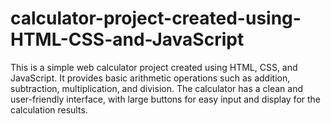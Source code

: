 # calculator-project-created-using-HTML-CSS-and-JavaScript
This is a simple web calculator project created using HTML, CSS, and JavaScript. It provides basic arithmetic operations such as addition, subtraction, multiplication, and division. The calculator has a clean and user-friendly interface, with large buttons for easy input and display for the calculation results.

